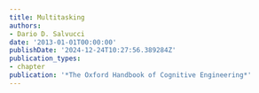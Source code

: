 ```yaml
---
title: Multitasking
authors:
- Dario D. Salvucci
date: '2013-01-01T00:00:00'
publishDate: '2024-12-24T10:27:56.389284Z'
publication_types:
- chapter
publication: '*The Oxford Handbook of Cognitive Engineering*'
---
```

